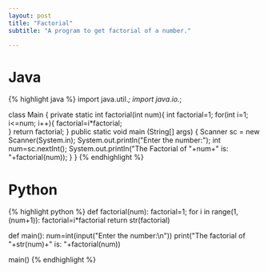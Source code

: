 ```yaml
---
layout: post
title: "Factorial"
subtitle: "A program to get factorial of a number."

---
```


# Java

{% highlight java %}
import java.util.*;
import java.io.*;

class Main
{
    private static int factorial(int num){
        int factorial=1;
        for(int i=1; i<=num; i++){
            factorial=i*factorial;            
        }
        return factorial;
    }
	public static void main (String[] args)
	{
        Scanner sc =  new Scanner(System.in);
        System.out.println("Enter the number:");
        int num=sc.nextInt();
        System.out.println("The Factorial of "+num+" is: "+factorial(num));
	}
}
{% endhighlight %}

# Python

{% highlight python %}
def factorial(num):
    factorial=1;
    for i in range(1,(num+1)):
        factorial=i*factorial
    return str(factorial)
    
def main():
    num=int(input("Enter the number:\n"))
    print("The factorial of "+str(num)+" is: "+factorial(num))
    
main()
{% endhighlight %}